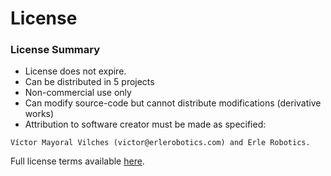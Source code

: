 License
==========

### License Summary

- License does not expire.
- Can be distributed in 5 projects
- Non-commercial use only
- Can modify source-code but cannot distribute modifications (derivative works)
- Attribution to software creator must be made as specified:
```
Víctor Mayoral Vilches (victor@erlerobotics.com) and Erle Robotics.
```

Full license terms available [here](http://www.binpress.com/license/view/l/fa1d60e6b7b3e75b79fb8deafa8c021a).